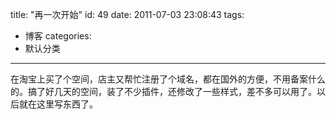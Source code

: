 title: "再一次开始"
id: 49
date: 2011-07-03 23:08:43
tags: 
- 博客
categories: 
- 默认分类
---

在淘宝上买了个空间，店主又帮忙注册了个域名，都在国外的方便，不用备案什么的。搞了好几天的空间，装了不少插件，还修改了一些样式，差不多可以用了。以后就在这里写东西了。